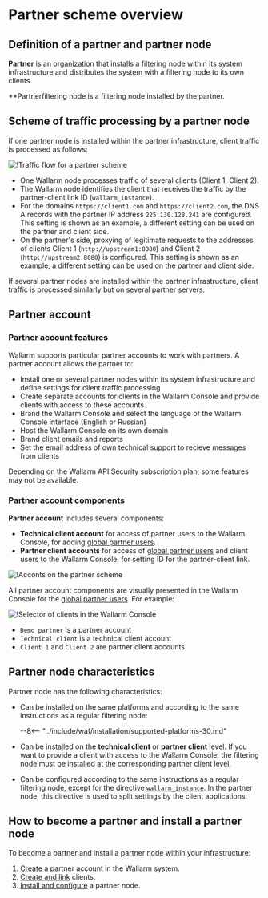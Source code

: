 # Partner scheme overview

## Definition of a partner and partner node

**Partner** is an organization that installs a filtering node within its system infrastructure and distributes the system with a filtering node to its own clients.

**Partnerfiltering node is a filtering node installed by the partner.

## Scheme of traffic processing by a partner node

If one partner node is installed within the partner infrastructure, client traffic is processed as follows:

![!Traffic flow for a partner scheme](../images/partner-waf-node/partner-traffic-processing.png)

* One Wallarm node processes traffic of several clients (Client 1, Client 2).
* The Wallarm node identifies the client that receives the traffic by the partner-client link ID (`wallarm_instance`).
* For the domains `https://client1.com` and `https://client2.com`, the DNS A records with the partner IP address `225.130.128.241` are configured. This setting is shown as an example, a different setting can be used on the partner and client side.
* On the partner's side, proxying of legitimate requests to the addresses of clients Client 1 (`http://upstream1:8080`) and Client 2 (`http://upstream2:8080`) is configured. This setting is shown as an example, a different setting can be used on the partner and client side.

If several partner nodes are installed within the partner infrastructure, client traffic is processed similarly but on several partner servers.

## Partner account

### Partner account features

Wallarm supports particular partner accounts to work with partners. A partner account allows the partner to:

* Install one or several partner nodes within its system infrastructure and define settings for client traffic processing
* Create separate accounts for clients in the Wallarm Console and provide clients with access to these accounts
* Brand the Wallarm Console and select the language of the Wallarm Console interface (English or Russian)
* Host the Wallarm Console on its own domain
* Brand client emails and reports
* Set the email address of own technical support to recieve messages from clients

Depending on the Wallarm API Security subscription plan, some features may not be available.

### Partner account components

**Partner account** includes several components:

* **Technical client account** for access of partner users to the Wallarm Console, for adding [global partner users](../user-guides/settings/users.md#user-roles).
* **Partner client accounts** for access of [global partner users](../user-guides/settings/users.md#user-roles) and client users to the Wallarm Console, for setting ID for the partner-client link.

![!Acconts on the partner scheme](../images/partner-waf-node/accounts-scheme.png)

All partner account components are visually presented in the Wallarm Console for the [global partner users](../user-guides/settings/users.md#user-roles). For example:

![!Selector of clients in the Wallarm Console](../images/partner-waf-node/clients-selector-in-console.png)

* `Demo partner` is a partner account
* `Technical client` is a technical client account
* `Client 1` and `Client 2` are partner client accounts

## Partner node characteristics

Partner node has the following characteristics:

* Can be installed on the same platforms and according to the same instructions as a regular filtering node:

    --8<-- "../include/waf/installation/supported-platforms-30.md"
* Can be installed on the **technical client** or **partner client** level. If you want to provide a client with access to the Wallarm Console, the filtering node must be installed at the corresponding partner client level.
* Can be configured according to the same instructions as a regular filtering node, except for the directive [`wallarm_instance`](../admin-en/configure-parameters-en.md#wallarm_instance). In the partner node, this directive is used to split settings by the client applications.

## How to become a partner and install a partner node

To become a partner and install a partner node within your infrastructure:

1. [Create](creating-partner-account.md) a partner account in the Wallarm system.
2. [Create and link](connecting-clients.md) clients.
3. [Install and configure](installing-partner-waf-node.md) a partner node.
